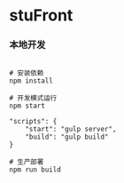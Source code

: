 # stuFront

### 本地开发
```

# 安装依赖
npm install

# 开发模式运行
npm start

"scripts": {
    "start": "gulp server",
    "build": "gulp build"
}

# 生产部署
npm run build
```
